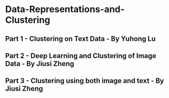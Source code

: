 # Data-Representations-and-Clustering
## Part 1 - Clustering on Text Data - By Yuhong Lu

## Part 2 - Deep Learning and Clustering of Image Data - By Jiusi Zheng

## Part 3 - Clustering using both image and text - By Jiusi Zheng
